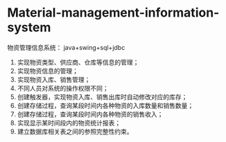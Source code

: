# Material-management-information-system


物资管理信息系统：
java+swing+sql+jdbc
1. 实现物资类型、供应商、仓库等信息的管理；
2. 实现物资信息的管理；
3. 实现物资入库、销售管理；
4. 不同人员对系统的操作权限不同；
5. 创建触发器，实现物资入库、销售出库时自动修改对应的库存；
6. 创建存储过程，查询某段时间内各种物资的入库数量和销售数量；
7. 创建存储过程，查询某段时间内各种物资的销售收入；
8. 实现显示某时间段内的物资统计报表；
9. 建立数据库相关表之间的参照完整性约束。

